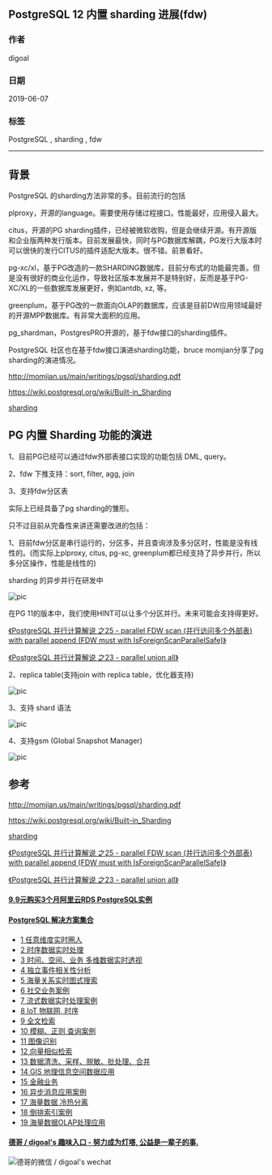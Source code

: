 ## PostgreSQL 12 内置 sharding 进展(fdw)  
                                                                                                                                                          
### 作者                                                                                                                                                          
digoal                                                                                                                                                          
                                                                                                                                                          
### 日期                                                                                                                                                          
2019-06-07                                                                                                                                                          
                                                                                                                                                          
### 标签                                                                                                                                                          
PostgreSQL , sharding , fdw   
                                                                         
----                                                                                                                                                    
                                                                                                                                                      
## 背景       
PostgreSQL 的sharding方法非常的多。目前流行的包括  
  
plproxy，开源的language。需要使用存储过程接口。性能最好，应用侵入最大。  
  
citus，开源的PG sharding插件，已经被微软收购，但是会继续开源。有开源版和企业版两种发行版本。目前发展最快，同时与PG数据库解耦，PG发行大版本时可以很快的发行CITUS的插件适配大版本。很不错。前景看好。  
  
pg-xc/xl，基于PG改造的一款SHARDING数据库，目前分布式的功能最完善。但是没有很好的商业化运作，导致社区版本发展并不是特别好，反而是基于PG-XC/XL的一些数据库发展更好，例如antdb, xz, 等。  
  
greenplum，基于PG改的一款面向OLAP的数据库，应该是目前DW应用领域最好的开源MPP数据库。有非常大面积的应用。  
  
pg_shardman，PostgresPRO开源的，基于fdw接口的sharding插件。  
  
PostgreSQL 社区也在基于fdw接口演进sharding功能，bruce momjian分享了pg sharding的演进情况。  
  
http://momjian.us/main/writings/pgsql/sharding.pdf  
  
https://wiki.postgresql.org/wiki/Built-in_Sharding  
  
[sharding](20190607_03_doc_001.pdf)  
  
## PG 内置 Sharding 功能的演进  
1、目前PG已经可以通过fdw外部表接口实现的功能包括  DML, query。   
  
2、fdw 下推支持：sort, filter, agg, join  
  
3、支持fdw分区表  
  
实际上已经具备了pg sharding的雏形。    
  
只不过目前从完备性来讲还需要改进的包括：  
  
1、目前fdw分区是串行运行的，分区多，并且查询涉及多分区时，性能是没有线性的。(而实际上plproxy, citus, pg-xc, greenplum都已经支持了异步并行，所以多分区操作，性能是线性的)  
  
sharding 的异步并行在研发中  
  
![pic](20190607_03_pic_002.jpg)  
  
在PG 11的版本中，我们使用HINT可以让多个分区并行。未来可能会支持得更好。  
  
[《PostgreSQL 并行计算解说 之25 - parallel FDW scan (并行访问多个外部表) with parallel append (FDW must with IsForeignScanParallelSafe)》](../201903/20190317_18.md)    
  
[《PostgreSQL 并行计算解说 之23 - parallel union all》](../201903/20190317_16.md)    
  
  
2、replica table(支持join with replica table，优化器支持)  
  
![pic](20190607_03_pic_003.jpg)  
  
3、支持 shard 语法   
  
![pic](20190607_03_pic_004.jpg)  
  
4、支持gsm (Global Snapshot Manager)  
  
![pic](20190607_03_pic_001.jpg)  
  
     
    
## 参考    
http://momjian.us/main/writings/pgsql/sharding.pdf  
  
https://wiki.postgresql.org/wiki/Built-in_Sharding  
  
[sharding](20190607_03_doc_001.pdf)  
  
[《PostgreSQL 并行计算解说 之25 - parallel FDW scan (并行访问多个外部表) with parallel append (FDW must with IsForeignScanParallelSafe)》](../201903/20190317_18.md)    
  
[《PostgreSQL 并行计算解说 之23 - parallel union all》](../201903/20190317_16.md)    
      
  
  
  
  
  
  
  
  
  
  
  
  
  
  
  
  
  
  
  
  
  
  
  
  
  
  
  
  
  
  
  
  
  
  
  
  
  
  
  
  
  
  
  
  
  
  
  
  
  
  
  
#### [9.9元购买3个月阿里云RDS PostgreSQL实例](https://www.aliyun.com/database/postgresqlactivity "57258f76c37864c6e6d23383d05714ea")
  
  
#### [PostgreSQL 解决方案集合](https://yq.aliyun.com/topic/118 "40cff096e9ed7122c512b35d8561d9c8")
- [1 任意维度实时圈人](https://yq.aliyun.com/topic/118 "40cff096e9ed7122c512b35d8561d9c8")
- [2 时序数据实时处理](https://yq.aliyun.com/topic/118 "40cff096e9ed7122c512b35d8561d9c8")
- [3 时间、空间、业务 多维数据实时透视](https://yq.aliyun.com/topic/118 "40cff096e9ed7122c512b35d8561d9c8")
- [4 独立事件相关性分析](https://yq.aliyun.com/topic/118 "40cff096e9ed7122c512b35d8561d9c8")
- [5 海量关系实时图式搜索](https://yq.aliyun.com/topic/118 "40cff096e9ed7122c512b35d8561d9c8")
- [6 社交业务案例](https://yq.aliyun.com/topic/118 "40cff096e9ed7122c512b35d8561d9c8")
- [7 流式数据实时处理案例](https://yq.aliyun.com/topic/118 "40cff096e9ed7122c512b35d8561d9c8")
- [8 IoT 物联网, 时序](https://yq.aliyun.com/topic/118 "40cff096e9ed7122c512b35d8561d9c8")
- [9 全文检索](https://yq.aliyun.com/topic/118 "40cff096e9ed7122c512b35d8561d9c8")
- [10 模糊、正则 查询案例](https://yq.aliyun.com/topic/118 "40cff096e9ed7122c512b35d8561d9c8")
- [11 图像识别](https://yq.aliyun.com/topic/118 "40cff096e9ed7122c512b35d8561d9c8")
- [12 向量相似检索](https://yq.aliyun.com/topic/118 "40cff096e9ed7122c512b35d8561d9c8")
- [13 数据清洗、采样、脱敏、批处理、合并](https://yq.aliyun.com/topic/118 "40cff096e9ed7122c512b35d8561d9c8")
- [14 GIS 地理信息空间数据应用](https://yq.aliyun.com/topic/118 "40cff096e9ed7122c512b35d8561d9c8")
- [15 金融业务](https://yq.aliyun.com/topic/118 "40cff096e9ed7122c512b35d8561d9c8")
- [16 异步消息应用案例](https://yq.aliyun.com/topic/118 "40cff096e9ed7122c512b35d8561d9c8")
- [17 海量数据 冷热分离](https://yq.aliyun.com/topic/118 "40cff096e9ed7122c512b35d8561d9c8")
- [18 倒排索引案例](https://yq.aliyun.com/topic/118 "40cff096e9ed7122c512b35d8561d9c8")
- [19 海量数据OLAP处理应用](https://yq.aliyun.com/topic/118 "40cff096e9ed7122c512b35d8561d9c8")
  
  
#### [德哥 / digoal's 趣味入口 - 努力成为灯塔, 公益是一辈子的事.](https://github.com/digoal/blog/blob/master/README.md "22709685feb7cab07d30f30387f0a9ae")
  
  
![德哥的微信 / digoal's wechat](../pic/digoal_weixin.jpg "f7ad92eeba24523fd47a6e1a0e691b59")
  
